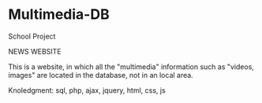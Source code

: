 # Multimedia-DB
School Project

NEWS WEBSITE

This is a website, in which all the "multimedia" information such as "videos, images" are located in the database, not in an local area. 

Knoledgment: sql, php, ajax, jquery, html, css, js
